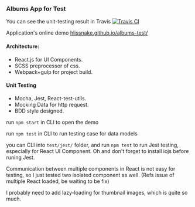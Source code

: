 ### Albums App for Test 

You can see the unit-testing result in Travis [![Travis CI](https://travis-ci.org/hlissnake/albums-test.svg?branch=master)](https://travis-ci.org/hlissnake/albums-test)

Application's online demo [hlissnake.github.io/albums-test/](http://hlissnake.github.io/albums-test/)

#### Architecture:
* React.js for UI Components.
* SCSS preprocessor of css.
* Webpack+gulp for project build.

#### Unit Testing
* Mocha, Jest, React-test-utils.
* Mocking Data for http request.
* BDD style designed.

run `npm start` in CLI to open the demo

run `npm test` in CLI to run testing case for data models

you can CLI into `test/jest/` folder, and run `npm test` to run Jest testing, especially for React UI Component. Oh and don't forget to install iojs before runing Jest.

Communication between multiple components in React is not easy for testing, so I just tested two isolated component as well. (Refs issue of multiple React loaded, be waiting to be fix)

I probably need to add lazy-loading for thumbnail images, which is quite so much.